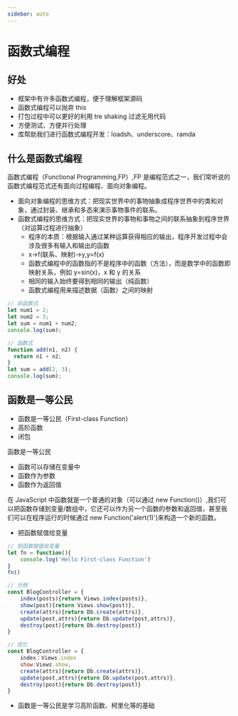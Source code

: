 ```yaml
---
sidebar: auto
---
```


# 函数式编程

## 好处

- 框架中有许多函数式编程，便于理解框架源码
- 函数式编程可以抛弃 this
- 打包过程中可以更好的利用 tre shaking 过滤无用代码
- 方便测试、方便并行处理
- 库帮助我们进行函数式编程开发：loadsh、underscore、ramda

## 什么是函数式编程

函数式编程（Functional Programming,FP）,FP 是编程范式之一，我们常听说的函数式编程范式还有面向过程编程、面向对象编程。

- 面向对象编程的思维方式：把现实世界中的事物抽象成程序世界中的类和对象，通过封装、继承和多态来演示事物事件的联系。
- 函数式编程的思维方式：把现实世界的事物和事物之间的联系抽象到程序世界（对运算过程进行抽象）
  - 程序的本质：根据输入通过某种运算获得相应的输出，程序开发过程中会涉及很多有输入和输出的函数
  - x->f(联系、映射)->y,y=f(x)
  - 函数式编程中的函数指的不是程序中的函数（方法），而是数学中的函数即映射关系，例如 y=sin(x)，x 和 y 的关系
  - 相同的输入始终要得到相同的输出（纯函数）
  - 函数式编程用来描述数据（函数）之间的映射

```js
// 非函数式
let num1 = 2;
let num2 = 3;
let sum = num1 + num2;
console.log(sum);

// 函数式
function add(n1, n2) {
  return n1 + n2;
}
let sum = add(2, 3);
console.log(sum);
```

## 函数是一等公民

- 函数是一等公民（First-class Function）
- 高阶函数
- 闭包

函数是一等公民

- 函数可以存储在变量中
- 函数作为参数
- 函数作为返回值

在 JavaScript 中函数就是一个普通的对象（可以通过 new Function()）,我们可以把函数存储到变量/数组中，它还可以作为另一个函数的参数和返回值，甚至我们可以在程序运行的时候通过 new Function('alert(1)')来构造一个新的函数。

- 把函数赋值给变量

```js
// 把函数赋值给变量
let fn = function(){
    console.log('Hello First-class Function')
}
fn()

// 示例
const BlogController = {
    index(posts){return Views.index(posts)},
    show(post){return Views.show(post)},
    create(attrs){return Db.create(attrs)},
    update(post,attrs){return Db.update(post,attrs)},
    destroy(post){return Db.destroy(post)}
}

// 优化
const BlogController = {
    index：Views.index
    show:Views.show,
    create(attrs){return Db.create(attrs)},
    update(post,attrs){return Db.update(post,attrs)},
    destroy(post){return Db.destroy(post)}
}
```

- 函数是一等公民是学习高阶函数、柯里化等的基础

